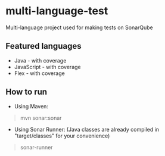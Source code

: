 multi-language-test
===================

Multi-language project used for making tests on SonarQube

## Featured languages
- Java - with coverage
- JavaScript - with coverage
- Flex - with coverage

## How to run
- Using Maven:
> mvn sonar:sonar
- Using Sonar Runner: (Java classes are already compiled in "target/classes" for your convenience)
> sonar-runner

